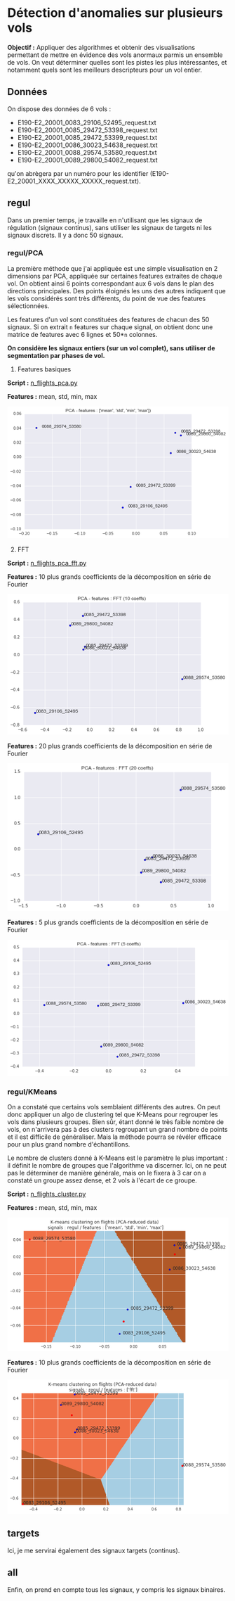 # Détection d'anomalies sur plusieurs vols


**Objectif :**
Appliquer des algorithmes et obtenir des visualisations permettant de mettre en évidence des vols anormaux parmis un ensemble de vols. On veut déterminer quelles sont les pistes les plus intéressantes, et notamment quels sont les meilleurs descripteurs pour un vol entier.

## Données

On dispose des données de 6 vols :
* E190-E2_20001_0083_29106_52495_request.txt
* E190-E2_20001_0085_29472_53398_request.txt
* E190-E2_20001_0085_29472_53399_request.txt
* E190-E2_20001_0086_30023_54638_request.txt
* E190-E2_20001_0088_29574_53580_request.txt
* E190-E2_20001_0089_29800_54082_request.txt

qu'on abrègera par un numéro pour les identifier (E190-E2_20001_XXXX_XXXXX_XXXXX_request.txt).

## regul

Dans un premier temps, je travaille en n'utilisant que les signaux de régulation (signaux continus), sans utiliser les signaux de targets ni les signaux discrets. Il y a donc 50 signaux.

### regul/PCA

La première méthode que j'ai appliquée est une simple visualisation en 2 dimensions par PCA, appliquée sur certaines features extraites de chaque vol. On obtient ainsi 6 points correspondant aux 6 vols dans le plan des directions principales. Des points éloignés les uns des autres indiquent que les vols considérés sont très différents, du point de vue des features sélectionnées.

Les features d'un vol sont constituées des features de chacun des 50 signaux. Si on extrait `n` features sur chaque signal, on obtient donc une matrice de features avec 6 lignes et 50*`n` colonnes.

**On considère les signaux entiers (sur un vol complet), sans utiliser de segmentation par phases de vol.**

1. Features basiques 

**Script :** [n_flights_pca.py](https://github.com/YuanxiangFranck/PIE_ISAE_Essais_Vol/blob/master/algorithms/n_flights_pca.py)

**Features :** mean, std, min, max

![image](PCA/n_flights_regul_1.png)

2. FFT

**Script :** [n_flights_pca_fft.py](https://github.com/YuanxiangFranck/PIE_ISAE_Essais_Vol/blob/master/algorithms/n_flights_pca_fft.py)

**Features :** 10 plus grands coefficients de la décomposition en série de Fourier

![image](PCA/n_flights_regul_fft_10.png)

**Features :** 20 plus grands coefficients de la décomposition en série de Fourier

![image](PCA/n_flights_regul_fft_20.png)

**Features :** 5 plus grands coefficients de la décomposition en série de Fourier

![image](PCA/n_flights_regul_fft_5.png)

### regul/KMeans

On a constaté que certains vols semblaient différents des autres. On peut donc appliquer un algo de clustering tel que K-Means pour regrouper les vols dans plusieurs groupes. Bien sûr, étant donné le très faible nombre de vols, on n'arrivera pas à des clusters regroupant un grand nombre de points et il est difficile de généraliser. Mais la méthode pourra se révéler efficace pour un plus grand nombre d'échantillons.

Le nombre de clusters donné à K-Means est le paramètre le plus important : il définit le nombre de groupes que l'algorithme va discerner. Ici, on ne peut pas le déterminer de manière générale, mais on le fixera à 3 car on a constaté un groupe assez dense, et 2 vols à l'écart de ce groupe.

**Script :** [n_flights_cluster.py](https://github.com/YuanxiangFranck/PIE_ISAE_Essais_Vol/blob/master/algorithms/n_flights_cluster.py)

**Features :** mean, std, min, max

![image](KMeans/n_flights_regul_km_1.png)

**Features :** 10 plus grands coefficients de la décomposition en série de Fourier

![image](KMeans/n_flights_regul_km_fft_10.png)

## targets

Ici, je me servirai également des signaux targets (continus).

## all

Enfin, on prend en compte tous les signaux, y compris les signaux binaires.
